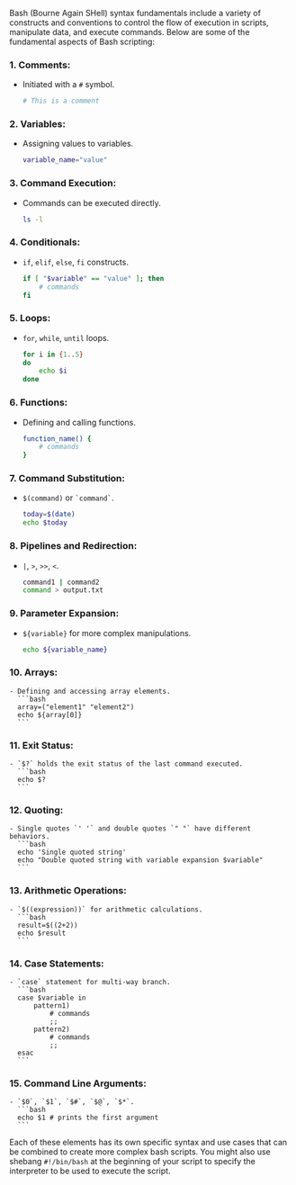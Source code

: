 Bash (Bourne Again SHell) syntax fundamentals include a variety of constructs and conventions to control the flow of execution in scripts, manipulate data, and execute commands. Below are some of the fundamental aspects of Bash scripting:

### 1. **Comments:**
   - Initiated with a `#` symbol.
     ```bash
     # This is a comment
     ```

### 2. **Variables:**
   - Assigning values to variables.
     ```bash
     variable_name="value"
     ```

### 3. **Command Execution:**
   - Commands can be executed directly.
     ```bash
     ls -l
     ```

### 4. **Conditionals:**
   - `if`, `elif`, `else`, `fi` constructs.
     ```bash
     if [ "$variable" == "value" ]; then
         # commands
     fi
     ```

### 5. **Loops:**
   - `for`, `while`, `until` loops.
     ```bash
     for i in {1..5}
     do
         echo $i
     done
     ```

### 6. **Functions:**
   - Defining and calling functions.
     ```bash
     function_name() {
         # commands
     }
     ```

### 7. **Command Substitution:**
   - `$(command)` or `` `command` ``.
     ```bash
     today=$(date)
     echo $today
     ```

### 8. **Pipelines and Redirection:**
   - `|`, `>`, `>>`, `<`.
     ```bash
     command1 | command2
     command > output.txt
     ```

### 9. **Parameter Expansion:**
   - `${variable}` for more complex manipulations.
     ```bash
     echo ${variable_name}
     ```

### 10. **Arrays:**
    - Defining and accessing array elements.
      ```bash
      array=("element1" "element2")
      echo ${array[0]}
      ```

### 11. **Exit Status:**
    - `$?` holds the exit status of the last command executed.
      ```bash
      echo $?
      ```

### 12. **Quoting:**
    - Single quotes `' '` and double quotes `" "` have different behaviors.
      ```bash
      echo 'Single quoted string'
      echo "Double quoted string with variable expansion $variable"
      ```

### 13. **Arithmetic Operations:**
    - `$((expression))` for arithmetic calculations.
      ```bash
      result=$((2+2))
      echo $result
      ```

### 14. **Case Statements:**
    - `case` statement for multi-way branch.
      ```bash
      case $variable in
          pattern1)
              # commands
              ;;
          pattern2)
              # commands
              ;;
      esac
      ```

### 15. **Command Line Arguments:**
    - `$0`, `$1`, `$#`, `$@`, `$*`.
      ```bash
      echo $1 # prints the first argument
      ```

Each of these elements has its own specific syntax and use cases that can be combined to create more complex bash scripts. You might also use shebang `#!/bin/bash` at the beginning of your script to specify the interpreter to be used to execute the script.